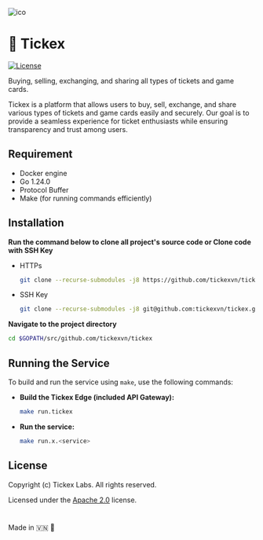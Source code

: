 ![ico](favicon.ico)

# 🎫 Tickex

[![License](https://img.shields.io/badge/license-Apache%202.0-blue.svg)](http://www.apache.org/licenses/LICENSE-2.0)

Buying, selling, exchanging, and sharing all types of tickets and game cards.

Tickex is a platform that allows users to buy, sell, exchange, and share various types of tickets and game cards easily and securely. Our goal is to provide a seamless experience for ticket enthusiasts while ensuring transparency and trust among users.

## Requirement

- Docker engine
- Go 1.24.0
- Protocol Buffer
- Make (for running commands efficiently)

## Installation

**Run the command below to clone all project's source code or Clone code with SSH Key** 
- HTTPs
    ```sh
    git clone --recurse-submodules -j8 https://github.com/tickexvn/tickex.git $GOPATH/src/github.com/tickexvn/tickex
    ```
- SSH Key
    ```sh
    git clone --recurse-submodules -j8 git@github.com:tickexvn/tickex.git $GOPATH/src/github.com/tickexvn/tickex
    ```

**Navigate to the project directory**
```sh
cd $GOPATH/src/github.com/tickexvn/tickex
```

## Running the Service

To build and run the service using `make`, use the following commands:

- **Build the Tickex Edge (included API Gateway):**
  ```sh
  make run.tickex
  ```

- **Run the service:**
  ```sh
  make run.x.<service>
  ```

## License

Copyright (c) Tickex Labs. All rights reserved.

Licensed under the [Apache 2.0](LICENSE) license.

#

Made in 🇻🇳 🚀